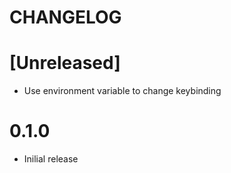 # CHANGELOG

# [Unreleased]
- Use environment variable to change keybinding

# 0.1.0
- Inilial release